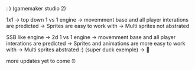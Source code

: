 : )
(gamemaker studio 2)

1x1 -> top down 1 vs 1 engine 
    -> movemment base and all player interations are predicted
    -> Sprites are easy to work with 
    -> Multi sprites not abstrated
    
SSB like engine -> 2d 1 vs 1 engine 
                -> movemment base and all player interations are predicted
                -> Sprites and animations are more easy to work with
                -> Multi sprites abstrated :) (super duck exemple) -> 🦆
                
more updates yet to come ⏰
